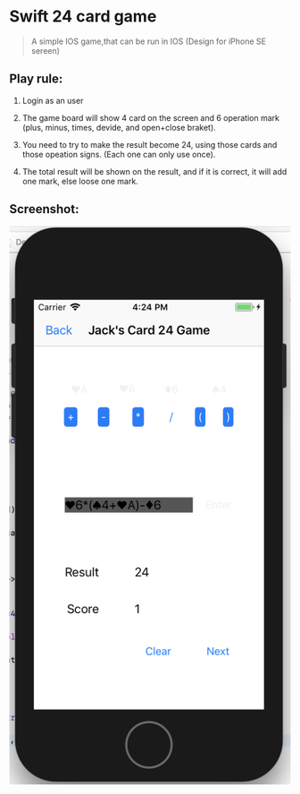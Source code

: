 # Swift 24 card game

> A simple IOS game,that can be run in IOS (Design for iPhone SE sereen)

## Play rule:

1. Login as an user

2. The game board will show 4 card on the screen and 6 operation mark (plus, minus, times, devide, and open+close braket).

3. You need to try to make the result become 24, using those cards and those opeation signs. (Each one can only use once).

4. The total result will be shown on the result, and if it is correct, it will add one mark, else loose one mark.

## Screenshot:

![alt](https://raw.githubusercontent.com/HenrySHE/ios_24_card_game/master/屏幕快照%202017-11-14%20下午4.23.52.png)

